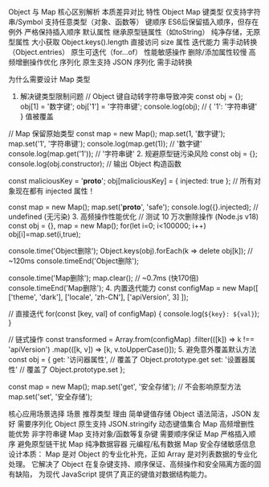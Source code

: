 



Object 与 Map 核心区别解析
本质差异对比
特性	Object	Map
键类型	仅支持字符串/Symbol	支持任意类型（对象、函数等）
键顺序	ES6后保留插入顺序，但存在例外	严格保持插入顺序
默认属性	继承原型链属性（如toString）	纯净存储，无原型属性
大小获取	Object.keys().length	直接访问 size 属性
迭代能力	需手动转换（Object.entries）	原生可迭代（for...of）
性能敏感操作	删除/添加属性较慢	高频增删操作优化
序列化	原生支持 JSON 序列化	需手动转换

为什么需要设计 Map 类型
1. 解决键类型限制问题
// Object 键自动转字符串导致冲突
const obj = {};
obj[1] = '数字键';
obj['1'] = '字符串键';
console.log(obj); // { '1': '字符串键' } 值被覆盖

// Map 保留原始类型
const map = new Map();
map.set(1, '数字键');
map.set('1', '字符串键');
console.log(map.get(1));   // '数字键'
console.log(map.get('1')); // '字符串键'
2. 规避原型链污染风险
const obj = {};
console.log(obj.constructor); // 输出 Object 构造函数

const maliciousKey = '__proto__';
obj[maliciousKey] = { injected: true };
// 所有对象现在都有 injected 属性！

const map = new Map();
map.set('__proto__', 'safe');
console.log({}.injected); // undefined (无污染)
3. 高频操作性能优化
// 测试 10 万次删除操作 (Node.js v18)
const obj = {}, map = new Map();
for(let i=0; i<100000; i++) obj[i]=map.set(i,true);

console.time('Object删除');
Object.keys(obj).forEach(k => delete obj[k]); // ~120ms
console.timeEnd('Object删除');

console.time('Map删除');
map.clear(); // ~0.7ms (快170倍)
console.timeEnd('Map删除');
4. 内置迭代能力
const configMap = new Map([
  ['theme', 'dark'],
  ['locale', 'zh-CN'],
  ['apiVersion', 3]
]);

// 直接迭代
for(const [key, val] of configMap) {
  console.log(`${key}: ${val}`);
}

// 链式操作
const transformed = Array.from(configMap)
  .filter(([k]) => k !== 'apiVersion')
  .map(([k, v]) => [k, v.toUpperCase()]);
5. 避免意外覆盖默认方法
const obj = {
  get: '访问器属性', // 覆盖了 Object.prototype.get
  set: '设置器属性'  // 覆盖了 Object.prototype.set
};

const map = new Map();
map.set('get', '安全存储'); // 不会影响原型方法
map.set('set', '安全存储');

核心应用场景选择
场景	推荐类型	理由
简单键值存储	Object	语法简洁，JSON 友好
需要序列化	Object	原生支持 JSON.stringify
动态键值集合	Map	高频增删性能优势
非字符串键	Map	支持对象/函数等复杂键
需要顺序保证	Map	严格插入顺序
避免原型链干扰	Map	纯净数据容器
元编程/私有数据	Map	安全存储敏感信息
设计本质：
Map 是对 Object 的专业化补充，正如 Array 是对列表数据的专业化处理。
它解决了 Object 在复杂键支持、顺序保证、高频操作和安全隔离方面的固有缺陷，
为现代 JavaScript 提供了真正的键值对数据结构能力。